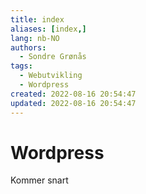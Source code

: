 ```yaml
---
title: index
aliases: [index,]
lang: nb-NO
authors:
  - Sondre Grønås
tags:
  - Webutvikling
  - Wordpress
created: 2022-08-16 20:54:47
updated: 2022-08-16 20:54:47
---
```

# Wordpress
Kommer snart